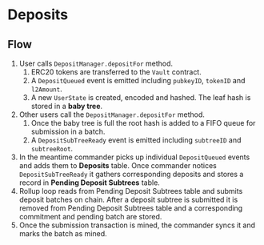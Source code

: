 # Deposits

## Flow

1. User calls `DepositManager.depositFor` method.
    1. ERC20 tokens are transferred to the `Vault` contract.
    2. A `DepositQueued` event is emitted including `pubkeyID`, `tokenID` and `l2Amount`.
    3. A new `UserState` is created, encoded and hashed. The leaf hash is stored in a **baby tree**.
2. Other users call the `DepositManager.depositFor` method.
    1. Once the baby tree is full the root hash is added to a FIFO queue for submission in a batch.
    2. A `DepositSubTreeReady` event is emitted including `subtreeID` and `subtreeRoot`.
3. In the meantime commander picks up individual `DepositQueued` events and adds them to **Deposits** table. Once commander
   notices `DepositSubTreeReady` it gathers corresponding deposits and stores a record in **Pending Deposit Subtrees** table.
4. Rollup loop reads from Pending Deposit Subtrees table and submits deposit batches on chain. After a deposit subtree is submitted it is
   removed from Pending Deposit Subtrees table and a corresponding commitment and pending batch are stored.
5. Once the submission transaction is mined, the commander syncs it and marks the batch as mined.
